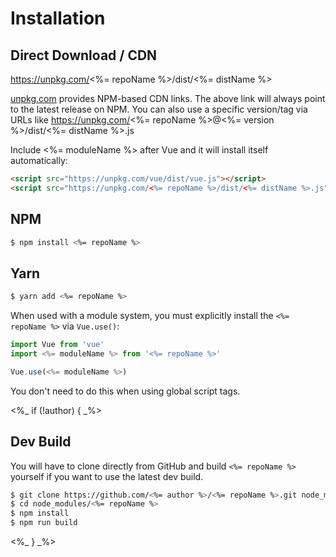 # Installation

## Direct Download / CDN

https://unpkg.com/<%= repoName %>/dist/<%= distName %> 

[unpkg.com](https://unpkg.com) provides NPM-based CDN links. The above link will always point to the latest release on NPM. You can also use a specific version/tag via URLs like https://unpkg.com/<%= repoName %>@<%= version %>/dist/<%= distName %>.js
 
Include <%= moduleName %> after Vue and it will install itself automatically:

```html
<script src="https://unpkg.com/vue/dist/vue.js"></script>
<script src="https://unpkg.com/<%= repoName %>/dist/<%= distName %>.js"></script>
```

## NPM

```sh
$ npm install <%= repoName %>
```

## Yarn

```sh
$ yarn add <%= repoName %>
```

When used with a module system, you must explicitly install the `<%= repoName %>` via `Vue.use()`:

```javascript
import Vue from 'vue'
import <%= moduleName %> from '<%= repoName %>'

Vue.use(<%= moduleName %>)
```

You don't need to do this when using global script tags.

<%_ if (!author) { _%>
## Dev Build

You will have to clone directly from GitHub and build `<%= repoName %>` yourself if
you want to use the latest dev build.

```sh
$ git clone https://github.com/<%= author %>/<%= repoName %>.git node_modules/<%= repoName %>
$ cd node_modules/<%= repoName %>
$ npm install
$ npm run build
```

<%_ } _%>

